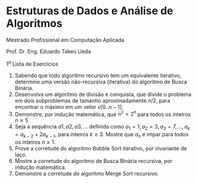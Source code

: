 # Estruturas de Dados e Análise de Algoritmos

Mestrado Profissional em Computação Aplicada

Prof. Dr. Eng. Eduardo Takeo Ueda

$1^a$ Lista de Exercícios

1. Sabendo que todo algoritmo recursivo tem um equivalente iterativo, determine uma versão não-recursiva (iterativa) do algoritmo de Busca Binária.
2. Desenvolva um algoritmo de divisão e conquista, que divide o problema em dois subproblemas de tamanho aproximadamente $n/2$, para encontrar o máximo em um vetor $v[0..n − 1]$.
3. Demonstre, por indução matemática, que $n^2 < 2^n$ para todos os inteiros $n ≥ 5$.
4. Seja a sequência $a1, a2, a3, . . .$ definida como $a_1 = 1, a_2 = 3, a_3 = 7, . . . , a_k = a_{k−2} + 2a_{k−1}$, para inteiros $k ≥ 3$. Mostre que $a_n$ é ímpar para todos os inteiros $n ≥ 1$.
5. Prove a corretude do algoritmo Bubble Sort iterativo, por invariante de laço.
6. Mostre a corretude do algoritmo de Busca Binária recursiva, por indução matemática.
7. Demonstre a corretude do algoritmo Merge Sort recursivo.